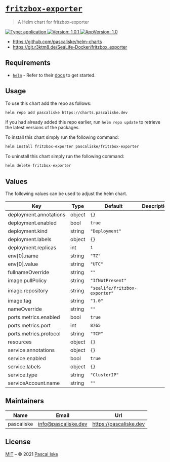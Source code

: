 # [`fritzbox-exporter`](https://github.com/pascaliske/helm-charts)

> A Helm chart for fritzbox-exporter

[![Type: application](https://img.shields.io/badge/Type-application-informational?style=flat-square) ](https://github.com/pascaliske/helm-charts)[![Version: 1.0.1](https://img.shields.io/badge/Version-1.0.1-informational?style=flat-square) ](https://github.com/pascaliske/helm-charts)[![AppVersion: 1.0](https://img.shields.io/badge/AppVersion-1.0-informational?style=flat-square) ](https://github.com/pascaliske/helm-charts)

* <https://github.com/pascaliske/helm-charts>
* <https://git.r3ktm8.de/SeaLife-Docker/fritzbox_exporter>

## Requirements

- [`helm`](https://helm.sh) - Refer to their [docs](https://helm.sh/docs) to get started.

## Usage

To use this chart add the repo as follows:

```sh
helm repo add pascaliske https://charts.pascaliske.dev
```

If you had already added this repo earlier, run `helm repo update` to retrieve the latest versions of the packages.

To install this chart simply run the following command:

```sh
helm install fritzbox-exporter pascaliske/fritzbox-exporter
```

To uninstall this chart simply run the following command:

```sh
helm delete fritzbox-exporter
```

## Values

The following values can be used to adjust the helm chart.

| Key | Type | Default | Description |
|-----|------|---------|-------------|
| deployment.annotations | object | `{}` |  |
| deployment.enabled | bool | `true` |  |
| deployment.kind | string | `"Deployment"` |  |
| deployment.labels | object | `{}` |  |
| deployment.replicas | int | `1` |  |
| env[0].name | string | `"TZ"` |  |
| env[0].value | string | `"UTC"` |  |
| fullnameOverride | string | `""` |  |
| image.pullPolicy | string | `"IfNotPresent"` |  |
| image.repository | string | `"sealife/fritzbox-exporter"` |  |
| image.tag | string | `"1.0"` |  |
| nameOverride | string | `""` |  |
| ports.metrics.enabled | bool | `true` |  |
| ports.metrics.port | int | `8765` |  |
| ports.metrics.protocol | string | `"TCP"` |  |
| resources | object | `{}` |  |
| service.annotations | object | `{}` |  |
| service.enabled | bool | `true` |  |
| service.labels | object | `{}` |  |
| service.type | string | `"ClusterIP"` |  |
| serviceAccount.name | string | `""` |  |

## Maintainers

| Name | Email | Url |
| ---- | ------ | --- |
| pascaliske | info@pascaliske.dev | https://pascaliske.dev |

## License

[MIT](LICENSE.md) – © 2021 [Pascal Iske](https://pascaliske.dev)
